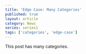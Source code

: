 ```yaml
---
title: 'Edge Case: Many Categories'
published: true
layout: article
category: News
series: series1
tags: ['categories', 'edge-case']
---
```

This post has many categories.
